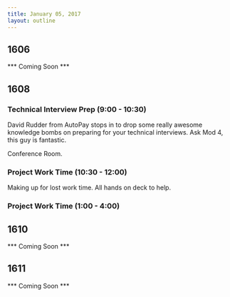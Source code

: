 ```yaml
---
title: January 05, 2017
layout: outline
---
```


## 1606
*** Coming Soon ***

## 1608

### Technical Interview Prep (9:00 - 10:30)  
David Rudder from AutoPay stops in to drop some really awesome knowledge bombs on preparing for your technical interviews. Ask Mod 4, this guy is fantastic.  

Conference Room.

### Project Work Time (10:30 - 12:00)
Making up for lost work time. All hands on deck to help.

### Project Work Time (1:00 - 4:00)


## 1610
*** Coming Soon ***

## 1611
*** Coming Soon ***
